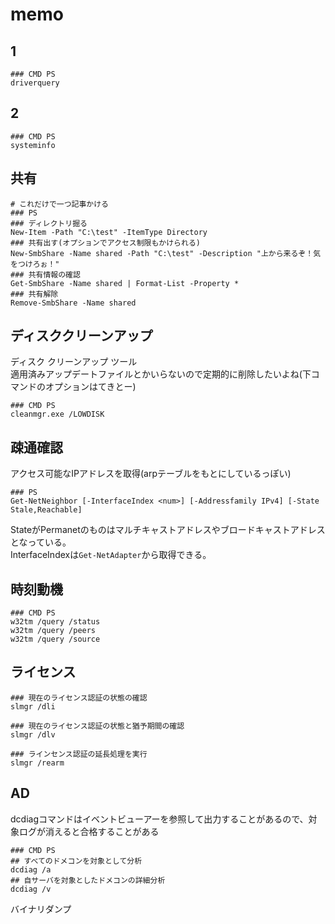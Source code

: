 # memo
## 1
```
### CMD PS
driverquery
```
## 2
```
### CMD PS
systeminfo
```
## 共有
```
# これだけで一つ記事かける
### PS
### ディレクトリ掘る
New-Item -Path "C:\test" -ItemType Directory
### 共有出す(オプションでアクセス制限もかけられる)
New-SmbShare -Name shared -Path "C:\test" -Description "上から来るぞ！気をつけろぉ！"
### 共有情報の確認
Get-SmbShare -Name shared | Format-List -Property *
### 共有解除
Remove-SmbShare -Name shared
```
## ディスククリーンアップ
ディスク クリーンアップ ツール  
適用済みアップデートファイルとかいらないので定期的に削除したいよね(下コマンドのオプションはてきとー)
```
### CMD PS
cleanmgr.exe /LOWDISK
```
## 疎通確認
アクセス可能なIPアドレスを取得(arpテーブルをもとにしているっぽい)
```
### PS
Get-NetNeighbor [-InterfaceIndex <num>] [-Addressfamily IPv4] [-State Stale,Reachable]
```
StateがPermanetのものはマルチキャストアドレスやブロードキャストアドレスとなっている。  
InterfaceIndexは`Get-NetAdapter`から取得できる。

## 時刻動機
```
### CMD PS
w32tm /query /status
w32tm /query /peers
w32tm /query /source
```

## ライセンス
```
### 現在のライセンス認証の状態の確認
slmgr /dli
 
### 現在のライセンス認証の状態と猶予期間の確認
slmgr /dlv
 
### ラインセンス認証の延長処理を実行
slmgr /rearm
```

## AD
dcdiagコマンドはイベントビューアーを参照して出力することがあるので、対象ログが消えると合格することがある
```
### CMD PS
## すべてのドメコンを対象として分析
dcdiag /a
## 自サーバを対象としたドメコンの詳細分析
dcdiag /v
```

バイナリダンプ
```
```
